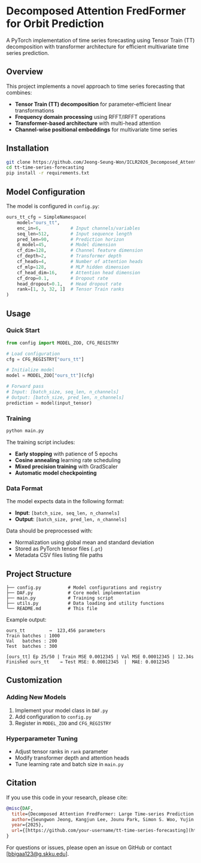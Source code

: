 # Decomposed Attention FredFormer for Orbit Prediction

A PyTorch implementation of time series forecasting using Tensor Train (TT) decomposition with transformer architecture for efficient multivariate time series prediction.

## Overview

This project implements a novel approach to time series forecasting that combines:
- **Tensor Train (TT) decomposition** for parameter-efficient linear transformations
- **Frequency domain processing** using RFFT/IRFFT operations
- **Transformer-based architecture** with multi-head attention
- **Channel-wise positional embeddings** for multivariate time series

## Installation

```bash
git clone https://github.com/Jeong-Seung-Won/ICLR2026_Decomposed_Attention_FredFormer
cd tt-time-series-forecasting
pip install -r requirements.txt
```

## Model Configuration

The model is configured in `config.py`:

```python
ours_tt_cfg = SimpleNamespace(
    model="ours_tt", 
    enc_in=6,           # Input channels/variables
    seq_len=512,        # Input sequence length
    pred_len=90,        # Prediction horizon
    d_model=45,         # Model dimension
    cf_dim=128,         # Channel feature dimension
    cf_depth=2,         # Transformer depth
    cf_heads=4,         # Number of attention heads
    cf_mlp=128,         # MLP hidden dimension
    cf_head_dim=16,     # Attention head dimension
    cf_drop=0.1,        # Dropout rate
    head_dropout=0.1,   # Head dropout rate
    rank=[1, 3, 32, 1]  # Tensor Train ranks
)
```

## Usage

### Quick Start

```python
from config import MODEL_ZOO, CFG_REGISTRY

# Load configuration
cfg = CFG_REGISTRY["ours_tt"]

# Initialize model
model = MODEL_ZOO["ours_tt"](cfg)

# Forward pass
# Input: [batch_size, seq_len, n_channels]
# Output: [batch_size, pred_len, n_channels]
prediction = model(input_tensor)
```

### Training

```bash
python main.py
```

The training script includes:
- **Early stopping** with patience of 5 epochs
- **Cosine annealing** learning rate scheduling
- **Mixed precision training** with GradScaler
- **Automatic model checkpointing**

### Data Format

The model expects data in the following format:
- **Input**: `[batch_size, seq_len, n_channels]`
- **Output**: `[batch_size, pred_len, n_channels]`

Data should be preprocessed with:
- Normalization using global mean and standard deviation
- Stored as PyTorch tensor files (`.pt`)
- Metadata CSV files listing file paths

## Project Structure

```
├── config.py          # Model configurations and registry
├── DAF.py             # Core model implementation
├── main.py            # Training script
├── utils.py           # Data loading and utility functions
└── README.md          # This file
```

Example output:
```
ours_tt         →  123,456 parameters
Train batches : 1000
Val   batches : 200
Test  batches : 300

[ours_tt] Ep 25/50 | Train MSE 0.0012345 | Val MSE 0.00012345 | 12.34s
Finished ours_tt    → Test MSE: 0.00012345  |  MAE: 0.0012345
```

## Customization

### Adding New Models
1. Implement your model class in `DAF.py`
2. Add configuration to `config.py`
3. Register in `MODEL_ZOO` and `CFG_REGISTRY`

### Hyperparameter Tuning
- Adjust tensor ranks in `rank` parameter
- Modify transformer depth and attention heads
- Tune learning rate and batch size in `main.py`

## Citation

If you use this code in your research, please cite:
```bibtex
@misc{DAF,
  title={Decomposed Attention FredFormer: Large Time-series Prediction Model for Satellite Orbit Prediction},
  author={Seungwon Jeong, Kangjun Lee, Jounu Park, Simon S. Woo, Yujin Shin},
  year={2025},
  url={[https://github.com/your-username/tt-time-series-forecasting](https://github.com/Jeong-Seung-Won/ICLR2026_Decomposed_Attention_FredFormer)}
}
```
For questions or issues, please open an issue on GitHub or contact [bbigaa123@g.skku.edu].
